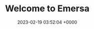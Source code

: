 ---
layout: 3dtest13
permalink: /3dtest13.html
title:  "Welcome to Emersa"
date:   2023-02-19 03:52:04 +0000
categories: jekyll update
---